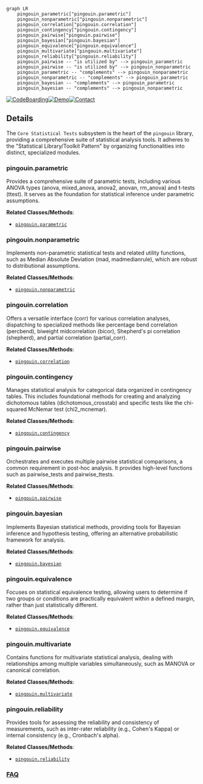 ```mermaid
graph LR
    pingouin_parametric["pingouin.parametric"]
    pingouin_nonparametric["pingouin.nonparametric"]
    pingouin_correlation["pingouin.correlation"]
    pingouin_contingency["pingouin.contingency"]
    pingouin_pairwise["pingouin.pairwise"]
    pingouin_bayesian["pingouin.bayesian"]
    pingouin_equivalence["pingouin.equivalence"]
    pingouin_multivariate["pingouin.multivariate"]
    pingouin_reliability["pingouin.reliability"]
    pingouin_pairwise -- "is utilized by" --> pingouin_parametric
    pingouin_pairwise -- "is utilized by" --> pingouin_nonparametric
    pingouin_parametric -- "complements" --> pingouin_nonparametric
    pingouin_nonparametric -- "complements" --> pingouin_parametric
    pingouin_bayesian -- "complements" --> pingouin_parametric
    pingouin_bayesian -- "complements" --> pingouin_nonparametric
```

[![CodeBoarding](https://img.shields.io/badge/Generated%20by-CodeBoarding-9cf?style=flat-square)](https://github.com/CodeBoarding/GeneratedOnBoardings)[![Demo](https://img.shields.io/badge/Try%20our-Demo-blue?style=flat-square)](https://www.codeboarding.org/demo)[![Contact](https://img.shields.io/badge/Contact%20us%20-%20contact@codeboarding.org-lightgrey?style=flat-square)](mailto:contact@codeboarding.org)

## Details

The `Core Statistical Tests` subsystem is the heart of the `pingouin` library, providing a comprehensive suite of statistical analysis tools. It adheres to the "Statistical Library/Toolkit Pattern" by organizing functionalities into distinct, specialized modules.

### pingouin.parametric
Provides a comprehensive suite of parametric tests, including various ANOVA types (anova, mixed_anova, anova2, anovan, rm_anova) and t-tests (ttest). It serves as the foundation for statistical inference under parametric assumptions.


**Related Classes/Methods**:

- <a href="https://github.com/raphaelvallat/pingouin/blob/main/src/pingouin/parametric.py" target="_blank" rel="noopener noreferrer">`pingouin.parametric`</a>


### pingouin.nonparametric
Implements non-parametric statistical tests and related utility functions, such as Median Absolute Deviation (mad, madmedianrule), which are robust to distributional assumptions.


**Related Classes/Methods**:

- <a href="https://github.com/raphaelvallat/pingouin/blob/main/src/pingouin/nonparametric.py" target="_blank" rel="noopener noreferrer">`pingouin.nonparametric`</a>


### pingouin.correlation
Offers a versatile interface (corr) for various correlation analyses, dispatching to specialized methods like percentage bend correlation (percbend), biweight midcorrelation (bicor), Shepherd's pi correlation (shepherd), and partial correlation (partial_corr).


**Related Classes/Methods**:

- <a href="https://github.com/raphaelvallat/pingouin/blob/main/src/pingouin/correlation.py" target="_blank" rel="noopener noreferrer">`pingouin.correlation`</a>


### pingouin.contingency
Manages statistical analysis for categorical data organized in contingency tables. This includes foundational methods for creating and analyzing dichotomous tables (dichotomous_crosstab) and specific tests like the chi-squared McNemar test (chi2_mcnemar).


**Related Classes/Methods**:

- <a href="https://github.com/raphaelvallat/pingouin/blob/main/src/pingouin/contingency.py" target="_blank" rel="noopener noreferrer">`pingouin.contingency`</a>


### pingouin.pairwise
Orchestrates and executes multiple pairwise statistical comparisons, a common requirement in post-hoc analysis. It provides high-level functions such as pairwise_tests and pairwise_ttests.


**Related Classes/Methods**:

- <a href="https://github.com/raphaelvallat/pingouin/blob/main/src/pingouin/pairwise.py" target="_blank" rel="noopener noreferrer">`pingouin.pairwise`</a>


### pingouin.bayesian
Implements Bayesian statistical methods, providing tools for Bayesian inference and hypothesis testing, offering an alternative probabilistic framework for analysis.


**Related Classes/Methods**:

- <a href="https://github.com/raphaelvallat/pingouin/blob/main/src/pingouin/bayesian.py" target="_blank" rel="noopener noreferrer">`pingouin.bayesian`</a>


### pingouin.equivalence
Focuses on statistical equivalence testing, allowing users to determine if two groups or conditions are practically equivalent within a defined margin, rather than just statistically different.


**Related Classes/Methods**:

- <a href="https://github.com/raphaelvallat/pingouin/blob/main/src/pingouin/equivalence.py" target="_blank" rel="noopener noreferrer">`pingouin.equivalence`</a>


### pingouin.multivariate
Contains functions for multivariate statistical analysis, dealing with relationships among multiple variables simultaneously, such as MANOVA or canonical correlation.


**Related Classes/Methods**:

- <a href="https://github.com/raphaelvallat/pingouin/blob/main/src/pingouin/multivariate.py" target="_blank" rel="noopener noreferrer">`pingouin.multivariate`</a>


### pingouin.reliability
Provides tools for assessing the reliability and consistency of measurements, such as inter-rater reliability (e.g., Cohen's Kappa) or internal consistency (e.g., Cronbach's alpha).


**Related Classes/Methods**:

- <a href="https://github.com/raphaelvallat/pingouin/blob/main/src/pingouin/reliability.py" target="_blank" rel="noopener noreferrer">`pingouin.reliability`</a>




### [FAQ](https://github.com/CodeBoarding/GeneratedOnBoardings/tree/main?tab=readme-ov-file#faq)